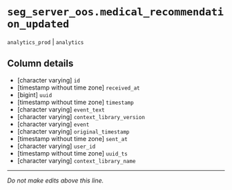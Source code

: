 # `seg_server_oos.medical_recommendation_updated`
`analytics_prod` | `analytics`

## Column details
* [character varying] `id`
* [timestamp without time zone] `received_at`
* [bigint]    `uuid`
* [timestamp without time zone] `timestamp`
* [character varying] `event_text`
* [character varying] `context_library_version`
* [character varying] `event`
* [character varying] `original_timestamp`
* [timestamp without time zone] `sent_at`
* [character varying] `user_id`
* [timestamp without time zone] `uuid_ts`
* [character varying] `context_library_name`

-------------------------------------------------------------------------------
*Do not make edits above this line.*

